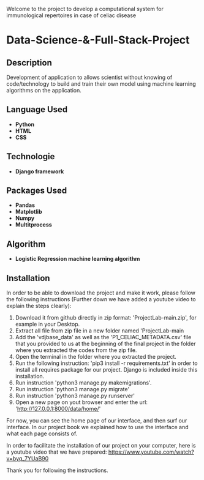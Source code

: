 Welcome to the project to develop a computational system for immunological repertoires in case of celiac disease

<h1>Data-Science-&-Full-Stack-Project</h1>

<h2>Description</h2>
Development of application to allows scientist without knowing of code/technology to build and train their own model using machine learning algorithms on the application.
<br />

<h2>Language Used</h2>

- <b>Python</b>
- <b>HTML</b>
- <b>CSS</b>

<h2>Technologie</h2>

- <b>Django framework</b>

<h2>Packages Used </h2>

- <b>Pandas</b> 
- <b>Matplotlib</b> 
- <b>Numpy</b> 
- <b>Multitprocess</b>

<h2>Algorithm</h2>

- <b>Logistic Regression machine learning algorithm</b> 

<h2>Installation</h2>

In order to be able to download the project and make it work, please follow the following instructions (Further down we have added a youtube video to explain the steps clearly):

  1. Download it from github directly in zip format: 'ProjectLab-main.zip', for example in your Desktop.
  2. Extract all file from zip file in a new folder named 'ProjectLab-main
  3. Add the 'vdjbase_data' as well as the 'P1_CELIAC_METADATA.csv' file that you provided to us at the beginning of the final project in the folder where you extracted the codes from the zip file.
  4. Open the terminal in the folder where you extracted the project.
  5. Run the following instruction: 'pip3 install -r requirements.txt' in order to install all requires package for our project. Django is included inside this installation.
  6. Run instruction 'python3 manage.py makemigrations'.
  7. Run instruction 'python3 manage.py migrate'
  8. Run instruction 'python3 manage.py runserver'
  9. Open a new page on yout browser and enter the url: 'http://127.0.0.1:8000/data/home/'
  
 For now, you can see the home page of our interface, and then surf our interface. In our project book we explained how to use the interface and what each page consists of.
  
 In order to facilitate the installation of our project on your computer, here is a youtube video that we have prepared: https://www.youtube.com/watch?v=byq_7YUaB90
 
 Thank you for following the instructions. 

<!--
 ```diff
- text in red
+ text in green
! text in orange
# text in gray
@@ text in purple (and bold)@@
```
--!>
